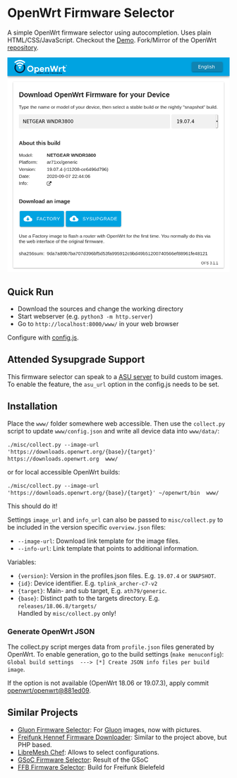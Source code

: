 # OpenWrt Firmware Selector

A simple OpenWrt firmware selector using autocompletion. Uses plain
HTML/CSS/JavaScript. Checkout the [Demo](https://mwarning.github.io/openwrt-firmware-selector/www/). Fork/Mirror of the OpenWrt [repository](https://gitlab.com/openwrt/web/firmware-selector-openwrt-org).

![image](misc/screenshot.png)


## Quick Run

* Download the sources and change the working directory
* Start webserver (e.g. `python3 -m http.server`)
* Go to `http://localhost:8000/www/` in your web browser

Configure with [config.js](www/config.js).

## Attended Sysupgrade Support

This firmware selector can speak to a [ASU server](https://github.com/aparcar/asu) to build custom images. To enable the feature, the `asu_url` option in the config.js needs to be set.

## Installation

Place the `www/` folder somewhere web accessible. Then use the `collect.py` script to update `www/config.json` and write all device data into `www/data/`:

```
./misc/collect.py --image-url 'https://downloads.openwrt.org/{base}/{target}' https://downloads.openwrt.org  www/
```
or for local accessible OpenWrt builds:

```
./misc/collect.py --image-url 'https://downloads.openwrt.org/{base}/{target}' ~/openwrt/bin  www/
```

This should do it!

Settings `image_url` and `info_url` can also be passed to `misc/collect.py` to be included in the version specific `overview.json` files:

* `--image-url`: Download link template for the image files.
* `--info-url`: Link template that points to additional information.

Variables:

* `{version}`: Version in the profiles.json files. E.g. `19.07.4` or `SNAPSHOT`.
* `{id}`: Device identifier. E.g. `tplink_archer-c7-v2`
* `{target}`: Main- and sub target, E.g. `ath79/generic`.
* `{base}`: Distinct path to the targets directory. E.g. `releases/18.06.8/targets/`  
  Handled by `misc/collect.py` only!

### Generate OpenWrt JSON

The collect.py script merges data from `profile.json` files generated by OpenWrt. To enable generation, go to the build settings (`make menuconfig`):
`Global build settings  ---> [*] Create JSON info files per build image`.

If the option is not available (OpenWrt 18.06 or 19.07.3), apply commit [openwrt/openwrt@881ed09](https://github.com/openwrt/openwrt/commit/881ed09ee6e23f6c224184bb7493253c4624fb9f).

## Similar Projects

- [Gluon Firmware Selector](https://github.com/freifunk-darmstadt/gluon-firmware-selector): For [Gluon](https://github.com/freifunk-gluon/) images, now with pictures.
- [Freifunk Hennef Firmware Downloader](https://github.com/Freifunk-Hennef/ffhef-fw-dl): Similar to the project above, but PHP based.
- [LibreMesh Chef](https://github.com/libremesh/chef/): Allows to select configurations.
- [GSoC Firmware Selector](https://github.com/sudhanshu16/openwrt-firmware-selector/): Result of the GSoC
- [FFB Firmware Selector](https://github.com/freifunk-bielefeld/firmware-selector): Build for Freifunk Bielefeld
